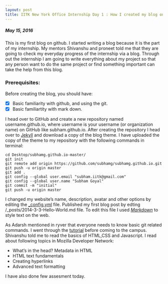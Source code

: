 ```yaml
---
layout: post
title: IITK New York Office Internship Day 1 : How I created my blog on github ? 
---
```

##### *May 15, 2016*

This is my first blog on github. I started writing a blog because it is the part of my internship. My mentors Shivanshu and proneet told me that they are going to check my everyday progress of the internship via a blog. Through out the internship I am going to write everything about my project so that any person want to do the same project or find something important can take the help from this blog. 

### Prerequisites:
Before creating the blog, you should have:  
- [x] Basic familiarity with github, and using the git.  
- [x] Basic familiartity with mark down.

I head over to GitHub and create a new repository named username.github.io, where username is your username (or organization name) on GitHub like subham.github.io. After creating the repository I head over to [Jekyll](https://github.com/barryclark/jekyll-now) and download a copy of the blog theme. I have uploaded the copy of the theme to my repository with the following commands in terminal: 
~~~~
cd Desktop/subhamg.github.io-master/
git init
git remote add origin https://github.com/subhamg/subhamg.github.io.git
git push -u origin master
git add .
git config --global user.email "subham.iitk@gmail.com"
git config --global user.name "Subham Goyal"
git commit -m "initial"
git push -u origin master
~~~~
I changed my website’s name, description, avatar and other options by editing the [_config.yml](https://github.com/subhamg/subhamg.github.io/blob/master/_config.yml) file. Published my first blog post by edting /_posts/2014-3-3-Hello-World.md file. To edit this file I used [*Markdown*](https://guides.github.com/features/mastering-markdown/) to style text on the web.

As Adarsh mentioned in ryver that everyone needs to know basic git related commands. I went through the [tutorial](https://try.github.io/levels/1/challenges/1) before coming to the campus. Shivanshu told me to read the basics of HTML,CSS and Javascript. I read about following topics in Mozilla Developer Network:  
- What’s in the head? Metadata in HTML  
- HTML text fundamentals  
- Creating hyperlinks  
- Advanced text formatting  

I have also done few assesment today.

